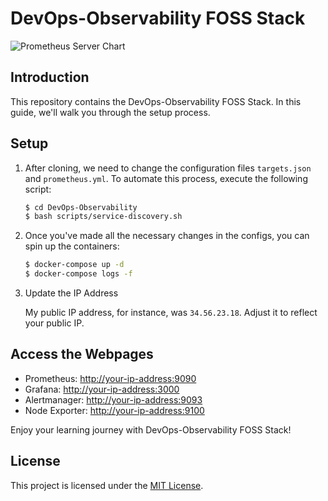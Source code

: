 # DevOps-Observability FOSS Stack

![Prometheus Server Chart](https://github.com/Allu-Philip/DevOps-Observability/assets/33429916/8287cec1-aa63-4896-9336-83059683c9f5)

## Introduction

This repository contains the DevOps-Observability FOSS Stack. In this guide, we'll walk you through the setup process.

## Setup

1. After cloning, we need to change the configuration files `targets.json` and `prometheus.yml`. To automate this process, execute the following script:

    ```bash
    $ cd DevOps-Observability
    $ bash scripts/service-discovery.sh
    ```

2. Once you've made all the necessary changes in the configs, you can spin up the containers:

    ```bash
    $ docker-compose up -d
    $ docker-compose logs -f
    ```

3. Update the IP Address

   My public IP address, for instance, was `34.56.23.18`. Adjust it to reflect your public IP.

## Access the Webpages

- Prometheus: [http://your-ip-address:9090](http://your-ip-address:9090)
- Grafana: [http://your-ip-address:3000](http://your-ip-address:3000)
- Alertmanager: [http://your-ip-address:9093](http://your-ip-address:9093)
- Node Exporter: [http://your-ip-address:9100](http://your-ip-address:9100)

Enjoy your learning journey with DevOps-Observability FOSS Stack!

## License

This project is licensed under the [MIT License](LICENSE).
